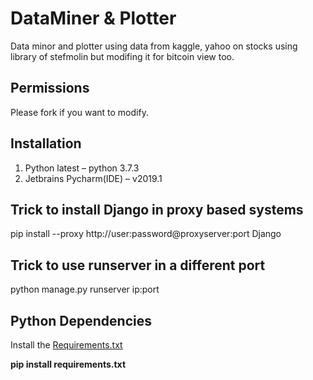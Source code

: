 # DataMiner & Plotter
Data minor and plotter using data from kaggle, yahoo on stocks using 
library of stefmolin but modifing it for bitcoin view too.

## Permissions
Please fork if you want to modify.

## Installation

1.	Python latest – python 3.7.3
2.	Jetbrains Pycharm(IDE) – v2019.1

## Trick to install Django in proxy based systems

pip install --proxy http://user:password@proxyserver:port Django

## Trick to use runserver in a different port

python manage.py runserver ip:port

## Python Dependencies

Install the [Requirements.txt](https://github.com/DevilDipan/Data-Miner_Plotter/blob/master/Requirments.txt)

**pip install requirements.txt**
